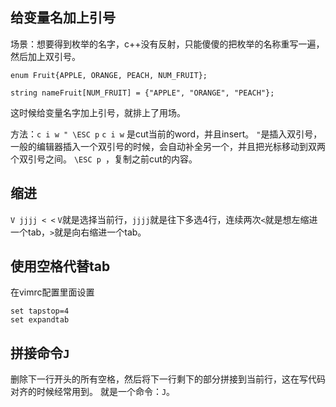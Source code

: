 ## 给变量名加上引号

场景：想要得到枚举的名字，c++没有反射，只能傻傻的把枚举的名称重写一遍，然后加上双引号。

~~~{cpp}
enum Fruit{APPLE, ORANGE, PEACH, NUM_FRUIT};

string nameFruit[NUM_FRUIT] = {"APPLE", "ORANGE", "PEACH"};

~~~

这时候给变量名字加上引号，就排上了用场。

方法：`c i w " \ESC p`
`c i w` 是cut当前的word，并且insert。
`"`是插入双引号，一般的编辑器插入一个双引号的时候，会自动补全另一个，并且把光标移动到双两个双引号之间。
`\ESC p `，复制之前cut的内容。

## 缩进
`V jjjj < <`
`V`就是选择当前行，`jjjj`就是往下多选4行，连续两次`<`就是想左缩进一个tab，`>`就是向右缩进一个tab。

## 使用空格代替tab
在vimrc配置里面设置
~~~{bash}
set tapstop=4
set expandtab
~~~

## 拼接命令`J`
删除下一行开头的所有空格，然后将下一行剩下的部分拼接到当前行，这在写代码对齐的时候经常用到。
就是一个命令：`J`。
